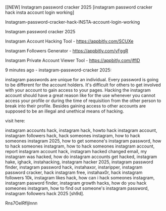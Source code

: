 [[NEW] Instagram password cracker 2025 [instagram password cracker hack insta account login working]

Instagram-password-cracker-hack-INSTA-account-login-working

Instagram password cracker 2025

Instagram Account Hacking Tool - https://appbitly.com/SCUXe

Instagram Followers Generator - https://appbitly.com/yFggR

Instagram Private Account Viewer Tool - https://appbitly.com/jfflD

9 minutes ago - instagram-password-cracker 2025:

instagram passwords are unique for an individual. Every password is going to be different for the account holders. It's difficult for others to get involved with your account to gain access to your pages. Hacking the instagram account should have a great reason like for the use whenever you cannot access your profile or during the time of requisition from the other person to break into their profile. Besides gaining access to other accounts are supposed to be an illegal and unethical means of hacking.

visit here:

instagram accounts hack, instagram hack, howto hack instagram account, instagram followers hack, hack someones instagram, how to hack someones instagram 2025, how to get someone's instagram password, how to hack someones instagram, how to hack someones instagram account, report instagram account hack, instagram hacked changed email, my instagram was hacked, how do instagram accounts get hacked, instagram hake, ighack, instahacking, instagram hacker 2025, instagram password finder, instagram password hack, instahaxor, instaripper, instagram password cracker, hack instagram free, instahax0r, hack instagram followers 10k, instagram likes hack, how can i hack someones instagram, instagram pasword finder, instagram growth hacks, how do you hack someones instagram, how to find out someone's instagram password, instagram followers hack 2025 [sh9d].

Rns7OelRfljlnnn

